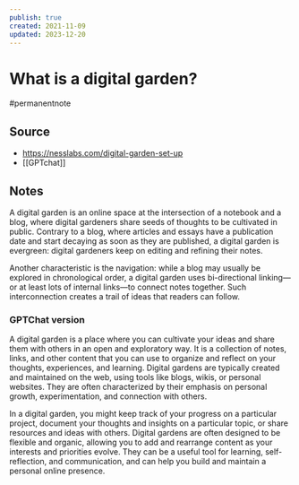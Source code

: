 ```yaml
---
publish: true
created: 2021-11-09
updated: 2023-12-20
---
```

# What is a digital garden?

#permanentnote

## Source
- https://nesslabs.com/digital-garden-set-up
- [[GPTchat]]

## Notes

A digital garden is an online space at the intersection of a notebook and a blog, where digital gardeners share seeds of thoughts to be cultivated in public. Contrary to a blog, where articles and essays have a publication date and start decaying as soon as they are published, a digital garden is evergreen: digital gardeners keep on editing and refining their notes.

Another characteristic is the navigation: while a blog may usually be explored in chronological order, a digital garden uses bi-directional linking—or at least lots of internal links—to connect notes together. Such interconnection creates a trail of ideas that readers can follow.

### GPTChat version

A digital garden is a place where you can cultivate your ideas and share them with others in an open and exploratory way. It is a collection of notes, links, and other content that you can use to organize and reflect on your thoughts, experiences, and learning. Digital gardens are typically created and maintained on the web, using tools like blogs, wikis, or personal websites. They are often characterized by their emphasis on personal growth, experimentation, and connection with others.

In a digital garden, you might keep track of your progress on a particular project, document your thoughts and insights on a particular topic, or share resources and ideas with others. Digital gardens are often designed to be flexible and organic, allowing you to add and rearrange content as your interests and priorities evolve. They can be a useful tool for learning, self-reflection, and communication, and can help you build and maintain a personal online presence.